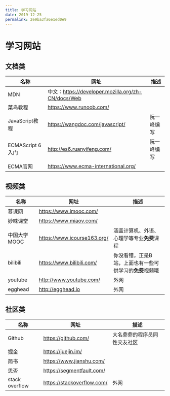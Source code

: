```yaml
---
title: 学习网站
date: 2019-12-25
permalink: 2e9ba3fa6e1ed0e9
---
```

# 学习网站

## 文档类

| 名称              | 网址                                                 | 描述       |
| ----------------- | ---------------------------------------------------- | ---------- |
| MDN               | 中文：<https://developer.mozilla.org/zh-CN/docs/Web> |            |
| 菜鸟教程          | <https://www.runoob.com/>                            |            |
| JavaScript教程    | <https://wangdoc.com/javascript/>                    | 阮一峰编写 |
| ECMAScript 6 入门 | <http://es6.ruanyifeng.com/>                         | 阮一峰编写 |
| ECMA官网          | <https://www.ecma-international.org/>                |            |

## 视频类

| 名称         | 网址                          | 描述                                                    |
| ------------ | ----------------------------- | ------------------------------------------------------- |
| 慕课网       | <https://www.imooc.com/>      |                                                         |
| 妙味课堂     | <https://www.miaov.com/>      |                                                         |
| 中国大学MOOC | <https://www.icourse163.org/> | 涵盖计算机、外语、心理学等专业**免费**课程              |
| bilibili     | <https://www.bilibili.com/>   | 你没看错，正是B站，上面也有一些可供学习的**免费**视频哦 |
| youtube      | <http://www.youtube.com/>     | 外网                                                    |
| egghead      | <http://egghead.io>           | 外网                                                    |



## 社区类

| 名称           | 网址                         | 描述                         |
| -------------- | ---------------------------- | ---------------------------- |
| Github         | <https://github.com/>        | 大名鼎鼎的程序员同性交友社区 |
| 掘金           | <https://juejin.im/>         |                              |
| 简书           | <https://www.jianshu.com/>   |                              |
| 思否           | <https://segmentfault.com/>  |                              |
| stack overflow | <https://stackoverflow.com/> | 外网                         |

